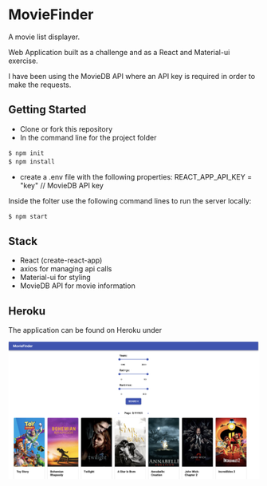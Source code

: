 # MovieFinder
A movie list displayer.

Web Application built as a challenge and as a React and Material-ui exercise.

I have been using the MovieDB API where an API key is required in order to make the requests.

## Getting Started
- Clone or fork this repository
- In the command line for the project folder

```sh
$ npm init
$ npm install
```
- create a .env file with the following properties:
REACT_APP_API_KEY = "key" // MovieDB API key

Inside the folter use the following command lines to run the server locally:
```sh
$ npm start
```

## Stack
- React (create-react-app)
- axios for managing api calls
- Material-ui for styling
- MovieDB API for movie information

## Heroku
The application can be found on Heroku under 

<img src='/screenshot.png'>
